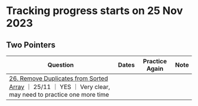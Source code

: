 # Tracking progress starts on  25 Nov 2023
## Two Pointers
|Question                 | Dates           | Practice Again | Note
| ----------------------  |  ---------------| -------------  | ------------- | 
|[26. Remove Duplicates from Sorted Array](https://leetcode.com/problems/remove-duplicates-from-sorted-array/)  ｜ 25/11 ｜ YES ｜ Very clear, may need to practice one more time 
